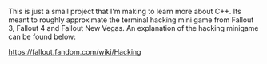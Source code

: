 This is just a small project that I'm making to learn more about C++. Its meant to roughly approximate the terminal hacking mini game from Fallout 3, Fallout 4 and Fallout New Vegas. An explanation of the hacking minigame can be found below:

https://fallout.fandom.com/wiki/Hacking


